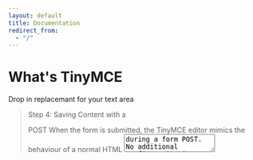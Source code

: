 ```yaml
---
layout: default
title: Documentation
redirect_from:
  - "/"
---
```


# What's TinyMCE
Drop in replacemant for your text area

> Step 4: Saving Content with a <form> POST
> When the form is submitted, the TinyMCE editor mimics the behaviour of a normal HTML <textarea> during a form POST.  No additional configuration is required.

# Download link

* Quick Start
* User Guide
* API Reference
* Examples
* Tutorials ?? Maybe in the future? If we find a consistent problem on forums for example!

Footer:
* Disqus
* footer
* github
* helpful (YES/NO) -> NO -> Github Issue
